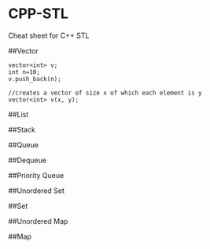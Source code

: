 # CPP-STL
Cheat sheet for C++ STL


##Vector
```
vector<int> v;
int n=10;
v.push_back(n);

//creates a vector of size x of which each element is y
vector<int> v(x, y);

```
##List

##Stack

##Queue

##Dequeue

##Priority Queue

##Unordered Set

##Set

##Unordered Map

##Map

